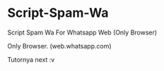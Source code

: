 # Script-Spam-Wa
Script Spam Wa For Whatsapp Web (Only Browser)


Only Browser. (web.whatsapp.com)

Tutornya next :v
